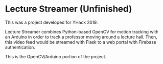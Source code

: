 # Lecture Streamer (Unfinished)

This was a project developed for YHack 2019.

Lecture Streamer combines Python-based OpenCV for motion tracking with
an Arduino in order to track a professor moving around a lecture hall.
Then, this video feed would be streamed with Flask to a web portal with
Firebase authentication.

This is the OpenCV/Arduino portion of the project.
